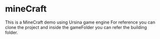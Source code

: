 # mineCraft
This is a MineCraft demo using Ursina game engine
For reference you can clone the project and inside the gameFolder you can refer the building folder.
